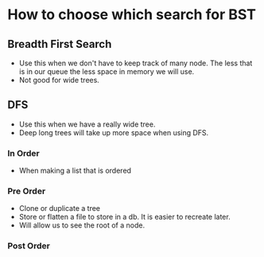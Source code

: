 # How to choose which search for BST


## Breadth First Search
- Use this when we don't have to keep track of many node. The less that is in our queue the less space in memory we will use.
- Not good for wide trees.


## DFS
- Use this when we have a really wide tree.
- Deep long trees will take up more space when using DFS.

### In Order
- When making a list that is ordered

### Pre Order
- Clone or duplicate a tree
- Store or flatten a file to store in a db. It is easier to recreate later.
- Will allow us to see the root of a node.

### Post Order
